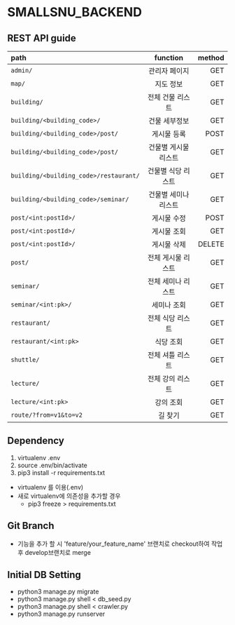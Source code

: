 # SMALLSNU_BACKEND
## REST API guide
| path | function | method |
|:---|:---:|---:|
| `admin/` | 관리자 페이지 | GET |
| `map/` | 지도 정보 | GET |
| `building/` | 전체 건물 리스트 | GET |
| `building/<building_code>/` | 건물 세부정보 | GET |
| `building/<building_code>/post/` | 게시물 등록 | POST |
| `building/<building_code>/post/` | 건물별 게시물 리스트 | GET |
| `building/<building_code>/restaurant/` | 건물별 식당 리스트 | GET |
| `building/<building_code>/seminar/` | 건물별 세미나 리스트 | GET |
| `post/<int:postId>/` | 게시물 수정 | POST |
| `post/<int:postId>/` | 게시물 조회 | GET |
| `post/<int:postId>/` | 게시물 삭제 | DELETE |
| `post/` | 전체 게시물 리스트 | GET |
| `seminar/` | 전체 세미나 리스트 | GET |
| `seminar/<int:pk>/` | 세미나 조회 | GET |
| `restaurant/` | 전체 식당 리스트 | GET |
| `restaurant/<int:pk>` | 식당 조회 | GET |
| `shuttle/` | 전체 셔틀 리스트 | GET |
| `lecture/` | 전체 강의 리스트 | GET |
| `lecture/<int:pk>` | 강의 조회 | GET |
| `route/?from=v1&to=v2` | 길 찾기 | GET |


## Dependency
1. virtualenv .env
1. source .env/bin/activate
1. pip3 install -r requirements.txt
- virtualenv 를 이용(.env)
- 새로 virtualenv에 의존성을 추가할 경우 
    - pip3 freeze > requirements.txt

## Git Branch
- 기능을 추가 할 시 'feature/your_feature_name' 브랜치로 checkout하여 작업 후 develop브랜치로 merge

## Initial DB Setting
- python3 manage.py migrate
- python3 manage.py shell < db_seed.py
- python3 manage.py shell < crawler.py
- python3 manage.py runserver

